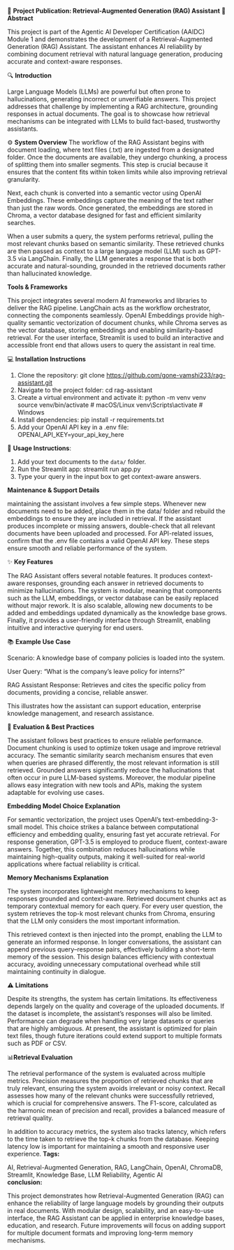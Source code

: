 📝 **Project Publication: Retrieval-Augmented Generation (RAG) Assistant**
📌 **Abstract**

This project is part of the Agentic AI Developer Certification (AAIDC) Module 1 and demonstrates the development of a Retrieval-Augmented Generation (RAG) Assistant. The assistant enhances AI reliability by combining document retrieval with natural language generation, producing accurate and context-aware responses.

🔍 **Introduction**

Large Language Models (LLMs) are powerful but often prone to hallucinations, generating incorrect or unverifiable answers. This project addresses that challenge by implementing a RAG architecture, grounding responses in actual documents. The goal is to showcase how retrieval mechanisms can be integrated with LLMs to build fact-based, trustworthy assistants.

⚙️ **System Overview**
The workflow of the RAG Assistant begins with document loading, where text files (.txt) are ingested from a designated folder. Once the documents are available, they undergo chunking, a process of splitting them into smaller segments. This step is crucial because it ensures that the content fits within token limits while also improving retrieval granularity.

Next, each chunk is converted into a semantic vector using OpenAI Embeddings. These embeddings capture the meaning of the text rather than just the raw words. Once generated, the embeddings are stored in Chroma, a vector database designed for fast and efficient similarity searches.

When a user submits a query, the system performs retrieval, pulling the most relevant chunks based on semantic similarity. These retrieved chunks are then passed as context to a large language model (LLM) such as GPT-3.5 via LangChain. Finally, the LLM generates a response that is both accurate and natural-sounding, grounded in the retrieved documents rather than hallucinated knowledge.

**Tools & Frameworks**

This project integrates several modern AI frameworks and libraries to deliver the RAG pipeline. LangChain acts as the workflow orchestrator, connecting the components seamlessly. OpenAI Embeddings provide high-quality semantic vectorization of document chunks, while Chroma serves as the vector database, storing embeddings and enabling similarity-based retrieval. For the user interface, Streamlit is used to build an interactive and accessible front end that allows users to query the assistant in real time.

💻 **Installation Instructions**

1. Clone the repository:
   git clone https://github.com/gone-vamshi233/rag-assistant.git
2. Navigate to the project folder:
   cd rag-assistant
3. Create a virtual environment and activate it:
   python -m venv venv
   source venv/bin/activate  # macOS/Linux
   venv\Scripts\activate     # Windows
4. Install dependencies:
   pip install -r requirements.txt
5. Add your OpenAI API key in a .env file:
   OPENAI_API_KEY=your_api_key_here
   
🚀 **Usage Instructions**:
1. Add your text documents to the `data/` folder.
2. Run the Streamlit app:
   streamlit run app.py
3. Type your query in the input box to get context-aware answers.
   
  **Maintenance & Support Details**

maintaining the assistant involves a few simple steps. Whenever new documents need to be added, place them in the data/ folder and rebuild the embeddings to ensure they are included in retrieval. If the assistant produces incomplete or missing answers, double-check that all relevant documents have been uploaded and processed. For API-related issues, confirm that the .env file contains a valid OpenAI API key. These steps ensure smooth and reliable performance of the system.

✨ **Key Features**

The RAG Assistant offers several notable features. It produces context-aware responses, grounding each answer in retrieved documents to minimize hallucinations. The system is modular, meaning that components such as the LLM, embeddings, or vector database can be easily replaced without major rework. It is also scalable, allowing new documents to be added and embeddings updated dynamically as the knowledge base grows. Finally, it provides a user-friendly interface through Streamlit, enabling intuitive and interactive querying for end users.

📚 **Example Use Case**

Scenario: A knowledge base of company policies is loaded into the system.

User Query: “What is the company’s leave policy for interns?”

RAG Assistant Response: Retrieves and cites the specific policy from documents, providing a concise, reliable answer.

This illustrates how the assistant can support education, enterprise knowledge management, and research assistance.

🧪 **Evaluation & Best Practices**

The assistant follows best practices to ensure reliable performance. Document chunking is used to optimize token usage and improve retrieval accuracy. The semantic similarity search mechanism ensures that even when queries are phrased differently, the most relevant information is still retrieved. Grounded answers significantly reduce the hallucinations that often occur in pure LLM-based systems. Moreover, the modular pipeline allows easy integration with new tools and APIs, making the system adaptable for evolving use cases.

**Embedding Model Choice Explanation**

For semantic vectorization, the project uses OpenAI’s text-embedding-3-small model. This choice strikes a balance between computational efficiency and embedding quality, ensuring fast yet accurate retrieval. For response generation, GPT-3.5 is employed to produce fluent, context-aware answers. Together, this combination reduces hallucinations while maintaining high-quality outputs, making it well-suited for real-world applications where factual reliability is critical.

**Memory Mechanisms Explanation**
  
The system incorporates lightweight memory mechanisms to keep responses grounded and context-aware. Retrieved document chunks act as temporary contextual memory for each query. For every user question, the system retrieves the top-k most relevant chunks from Chroma, ensuring that the LLM only considers the most important information.

This retrieved context is then injected into the prompt, enabling the LLM to generate an informed response. In longer conversations, the assistant can append previous query–response pairs, effectively building a short-term memory of the session. This design balances efficiency with contextual accuracy, avoiding unnecessary computational overhead while still maintaining continuity in dialogue.

⚠️ **Limitations**

Despite its strengths, the system has certain limitations. Its effectiveness depends largely on the quality and coverage of the uploaded documents. If the dataset is incomplete, the assistant’s responses will also be limited. Performance can degrade when handling very large datasets or queries that are highly ambiguous. At present, the assistant is optimized for plain text files, though future iterations could extend support to multiple formats such as PDF or CSV.

📊**Retrieval Evaluation**

The retrieval performance of the system is evaluated across multiple metrics. Precision measures the proportion of retrieved chunks that are truly relevant, ensuring the system avoids irrelevant or noisy context. Recall assesses how many of the relevant chunks were successfully retrieved, which is crucial for comprehensive answers. The F1-score, calculated as the harmonic mean of precision and recall, provides a balanced measure of retrieval quality.

In addition to accuracy metrics, the system also tracks latency, which refers to the time taken to retrieve the top-k chunks from the database. Keeping latency low is important for maintaining a smooth and responsive user experience.
  **Tags:**
   
AI, Retrieval-Augmented Generation, RAG, LangChain, OpenAI, ChromaDB, Streamlit, Knowledge Base, LLM Reliability, Agentic AI  
**conclusion:**

This project demonstrates how Retrieval-Augmented Generation (RAG) can enhance the reliability of large language models by grounding their outputs in real documents. With modular design, scalability, and an easy-to-use interface, the RAG Assistant can be applied in enterprise knowledge bases, education, and research. Future improvements will focus on adding support for multiple document formats and improving long-term memory mechanisms.  








